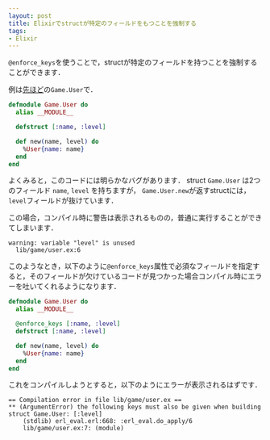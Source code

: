 ```yaml
---
layout: post
title: Elixirでstructが特定のフィールドをもつことを強制する
tags:
- Elixir
---
```


`@enforce_keys`を使うことで，structが特定のフィールドを持つことを強制することができます．

例は[先ほど](/2018/01/12/02-alias-myself.html)の`Game.User`で．

```elixir
defmodule Game.User do
  alias __MODULE__

  defstruct [:name, :level]

  def new(name, level) do
    %User{name: name}
  end
end
```

よくみると，このコードには明らかなバグがあります．
struct `Game.User` は2つのフィールド `name`, `level` を持ちますが， `Game.User.new`が返すstructには，`level`フィールドが抜けています．

この場合，コンパイル時に警告は表示されるものの，普通に実行することができてしまいます．

```
warning: variable "level" is unused
  lib/game/user.ex:6
```


このようなとき，以下のように`@enforce_keys`属性で必須なフィールドを指定すると，そのフィールドが欠けているコードが見つかった場合コンパイル時にエラーを吐いてくれるようになります．

```elixir
defmodule Game.User do
  alias __MODULE__

  @enforce_keys [:name, :level]
  defstruct [:name, :level]

  def new(name, level) do
    %User{name: name}
  end
end
```

これをコンパイルしようとすると，以下のようにエラーが表示されるはずです．

```
== Compilation error in file lib/game/user.ex ==
** (ArgumentError) the following keys must also be given when building struct Game.User: [:level]
    (stdlib) erl_eval.erl:668: :erl_eval.do_apply/6
    lib/game/user.ex:7: (module)
```
